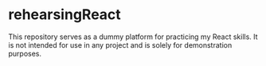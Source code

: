 # rehearsingReact
This repository serves as a dummy platform for practicing my React skills. It is not intended for use in any project and is solely for demonstration purposes.
